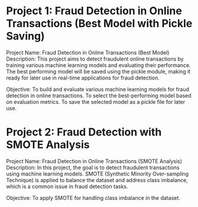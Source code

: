 # Project 1: Fraud Detection in Online Transactions (Best Model with Pickle Saving)
Project Name: Fraud Detection in Online Transactions (Best Model)
Description: This project aims to detect fraudulent online transactions by training various machine learning models and evaluating their performance. The best performing model will be saved using the pickle module, making it ready for later use in real-time applications for fraud detection.

Objective:
To build and evaluate various machine learning models for fraud detection in online transactions.
To select the best-performing model based on evaluation metrics.
To save the selected model as a pickle file for later use.

# Project 2: Fraud Detection with SMOTE Analysis
Project Name: Fraud Detection in Online Transactions (SMOTE Analysis)
Description: In this project, the goal is to detect fraudulent transactions using machine learning models. SMOTE (Synthetic Minority Over-sampling Technique) is applied to balance the dataset and address class imbalance, which is a common issue in fraud detection tasks.

Objective:
To apply SMOTE for handling class imbalance in the dataset.
